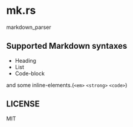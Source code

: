 # mk.rs
markdown_parser

## Supported Markdown syntaxes
- Heading 
- List 
- Code-block

and some inline-elements.(`<em>` `<strong>` `<code>`)

## LICENSE
MIT